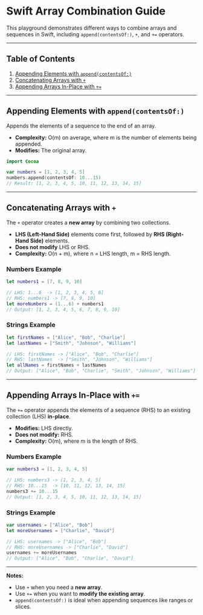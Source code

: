 # Swift Array Combination Guide

This playground demonstrates different ways to combine arrays and sequences in Swift, including `append(contentsOf:)`, `+`, and `+=` operators.

---

## Table of Contents

1. [Appending Elements with `append(contentsOf:)`](#appending-elements-with-appendcontentsof)
2. [Concatenating Arrays with `+`](#concatenating-arrays-with-)
3. [Appending Arrays In-Place with `+=`](#appending-arrays-in-place-with-)

---

## Appending Elements with `append(contentsOf:)`

Appends the elements of a sequence to the end of an array.

- **Complexity:** O(m) on average, where m is the number of elements being appended.
- **Modifies:** The original array.

```swift
import Cocoa

var numbers = [1, 2, 3, 4, 5]
numbers.append(contentsOf: 10...15) 
// Result: [1, 2, 3, 4, 5, 10, 11, 12, 13, 14, 15]
````

---

## Concatenating Arrays with `+`

The `+` operator creates a **new array** by combining two collections.

* **LHS (Left-Hand Side)** elements come first, followed by **RHS (Right-Hand Side)** elements.
* **Does not modify** LHS or RHS.
* **Complexity:** O(n + m), where n = LHS length, m = RHS length.

### Numbers Example

```swift
let numbers1 = [7, 8, 9, 10]

// LHS: 1...6  -> [1, 2, 3, 4, 5, 6]
// RHS: numbers1 -> [7, 8, 9, 10]
let moreNumbers = (1...6) + numbers1
// Output: [1, 2, 3, 4, 5, 6, 7, 8, 9, 10]
```

### Strings Example

```swift
let firstNames = ["Alice", "Bob", "Charlie"]
let lastNames = ["Smith", "Johnson", "Williams"]

// LHS: firstNames -> ["Alice", "Bob", "Charlie"]
// RHS: lastNames  -> ["Smith", "Johnson", "Williams"]
let allNames = firstNames + lastNames
// Output: ["Alice", "Bob", "Charlie", "Smith", "Johnson", "Williams"]
```

---

## Appending Arrays In-Place with `+=`

The `+=` operator appends the elements of a sequence (RHS) to an existing collection (LHS) **in-place**.

* **Modifies:** LHS directly.
* **Does not modify:** RHS.
* **Complexity:** O(m), where m is the length of RHS.

### Numbers Example

```swift
var numbers3 = [1, 2, 3, 4, 5]

// LHS: numbers3 -> [1, 2, 3, 4, 5]
// RHS: 10...15  -> [10, 11, 12, 13, 14, 15]
numbers3 += 10...15
// Output: [1, 2, 3, 4, 5, 10, 11, 12, 13, 14, 15]
```

### Strings Example

```swift
var usernames = ["Alice", "Bob"]
let moreUsernames = ["Charlie", "David"]

// LHS: usernames -> ["Alice", "Bob"]
// RHS: moreUsernames -> ["Charlie", "David"]
usernames += moreUsernames
// Output: ["Alice", "Bob", "Charlie", "David"]
```

---

**Notes:**
* Use `+` when you need a **new array**.
* Use `+=` when you want to **modify the existing array**.
* `append(contentsOf:)` is ideal when appending sequences like ranges or slices.

